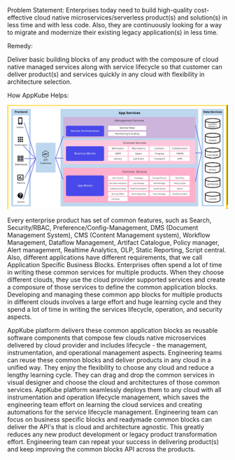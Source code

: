 Problem Statement:
    Enterprises today need to build high-quality cost-effective cloud native microservices/serverless product(s) and solution(s) in less time and with less code. Also, they are continuously looking for a way to migrate and modernize their existing legacy application(s) in less time.

Remedy:

Deliver basic building blocks of any product with the composure of cloud native managed services along with service lifecycle so that customer can deliver product(s) and services quickly in any cloud with flexibility in architecture selection.

How AppKube Helps:

![Alt text](image-1.png)


Every enterprise product has set of common features, such as Search, Security/RBAC, Preference/Config-Management, DMS (Document Management System), CMS (Content Management system), Workflow Management, Dataflow Management, Artifact Catalogue, Policy manager, Alert management, Realtime Analytics, OLP, Static Reporting, Script central. Also, different applications have different requirements, that we call Application Specific Business Blocks. Enterprises often spend a lot of time in writing these common services for multiple products. When they choose different clouds, they use the cloud provider supported services and create a composure of those services to define the common application blocks. Developing and managing these common app blocks for multiple products in different clouds involves a large effort and huge learning cycle and they spend a lot of time in writing the services lifecycle, operation, and security aspects.

 

AppKube platform delivers these common application blocks as reusable software components that compose few clouds native microservices delivered by cloud provider and includes lifecycle - the management, instrumentation, and operational management aspects. Engineering teams can reuse these common blocks and deliver products in any cloud in a unified way. They enjoy the flexibility to choose any cloud and reduce a lengthy learning cycle. They can drag and drop the common services in visual designer and choose the cloud and architectures of those common services. AppKube platform seamlessly deploys them to any cloud with all instrumentation and operation lifecycle management, which saves the engineering team effort on learning the cloud services and creating automations for the service lifecycle management. Engineering team can focus on business specific blocks and readymade common blocks can deliver the API's that is cloud and architecture agnostic. This greatly reduces any new product development or legacy product transformation effort. Engineering team can repeat your success in delivering product(s) and keep improving the common blocks API across the products.
